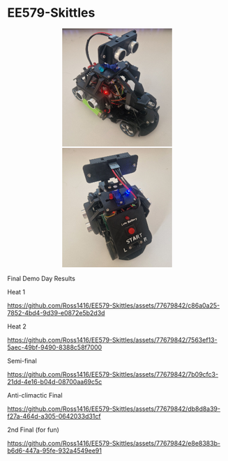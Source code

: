 # EE579-Skittles

<p align="center">
  <img src="/assets/front.jpg" width=50% height=50%>
  <img src="/assets/back.jpg" width=50% height=50%>
</p>


Final Demo Day Results

Heat 1

https://github.com/Ross1416/EE579-Skittles/assets/77679842/c86a0a25-7852-4bd4-9d39-e0872e5b2d3d



Heat 2


https://github.com/Ross1416/EE579-Skittles/assets/77679842/7563ef13-5aec-49bf-9490-8388c58f7000


Semi-final


https://github.com/Ross1416/EE579-Skittles/assets/77679842/7b09cfc3-21dd-4e16-b04d-08700aa69c5c



Anti-climactic Final


https://github.com/Ross1416/EE579-Skittles/assets/77679842/db8d8a39-f27a-464d-a305-0642033d31cf

2nd Final (for fun)


https://github.com/Ross1416/EE579-Skittles/assets/77679842/e8e8383b-b6d6-447a-95fe-932a4549ee91







